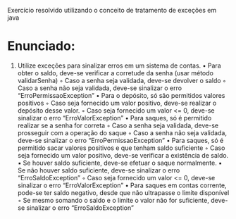 
Exercício resolvido utilizando o conceito de tratamento de exceções em java
# Enunciado:
1. Utilize exceções para sinalizar erros em um sistema de contas.
• Para obter o saldo, deve-se verificar a corretude da senha (usar método validarSenha)
◦ Caso a senha seja validada, deve-se devolver o saldo
◦ Caso a senha não seja validada, deve-se sinalizar o erro “ErroPermissaoException”
• Para o depósito, só são permitidos valores positivos
◦ Caso seja fornecido um valor positivo, deve-se realizar o depósito desse valor.
◦ Caso seja fornecido um valor <= 0, deve-se sinalizar o erro “ErroValorException”
• Para saques, só é permitido realizar se a senha for correta
◦ Caso a senha seja validada, deve-se prosseguir com a operação do saque
◦ Caso a senha não seja validada, deve-se sinalizar o erro “ErroPermissaoException”
• Para saques, só é permitido sacar valores positivos e que tenham saldo suficiente
◦ Caso seja fornecido um valor positivo, deve-se verificar a existência de saldo.
▪ Se houver saldo suficiente, deve-se efetuar o saque normalmente.
▪ Se não houver saldo suficiente, deve-se sinalizar o erro “ErroSaldoException”
◦ Caso seja fornecido um valor <= 0, deve-se sinalizar o erro “ErroValorException”
• Para saques em contas corrente, pode-se ter saldo negativo, desde que não ultrapasse o
limite disponível
◦ Se mesmo somando o saldo e o limite o valor não for suficiente, deve-se sinalizar o erro
“ErroSaldoException”

